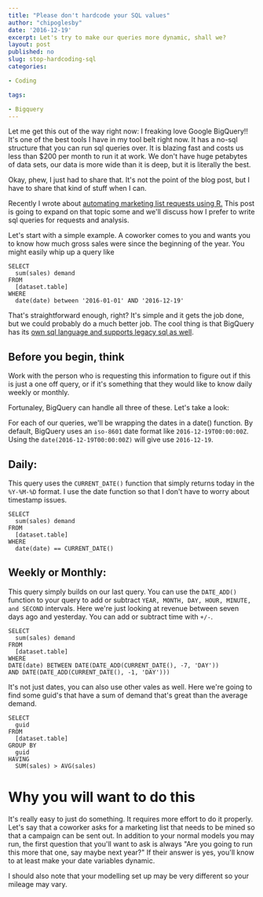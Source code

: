 ```yaml
---
title: "Please don't hardcode your SQL values"
author: "chipoglesby"
date: '2016-12-19'
excerpt: Let's try to make our queries more dynamic, shall we?
layout: post
published: no
slug: stop-hardcoding-sql
categories:

- Coding

tags:

- Bigquery
---
```


Let me get this out of the way right now: I freaking love Google BigQuery!! It's
one of the best tools I have in my tool belt right now. It has a no-sql
structure that you can run sql queries over. It is blazing fast and costs us
less than $200 per month to run it at work. We don't have huge petabytes of
data sets, our data is more wide than it is deep, but it is literally the best.

Okay, phew, I just had to share that. It's not the point of the blog post, but
I have to share that kind of stuff when I can.

Recently I wrote about [automating marketing list requests using R.](http://www.chipoglesby.com/2016/12/complex-list-requests/)
This post is going to expand on that topic some and we'll discuss how I prefer
to write sql queries for requests and analysis.

Let's start with a simple example. A coworker comes to you and wants you to know
how much gross sales were since the beginning of the year. You might easily whip
up a query like

````
SELECT
  sum(sales) demand
FROM
  [dataset.table]
WHERE
  date(date) between '2016-01-01' AND '2016-12-19'
````

That's straightforward enough, right? It's simple and it gets the job done, but
we could probably do a much better job. The cool thing is that BigQuery has its
[own sql language and supports legacy sql as well](https://cloud.google.com/bigquery/docs/reference/legacy-sql).

## Before you begin, think
Work with the person who is requesting this information to figure out if this is
just a one off query, or if it's something that they would like to know daily
weekly or monthly.

Fortunaley, BigQuery can handle all three of these. Let's take a look:

For each of our queries, we'll be wrapping the dates in a date() function. By
default, BigQuery uses an `iso-8601` date format like `2016-12-19T00:00:00Z`.
Using the `date(2016-12-19T00:00:00Z)` will give use `2016-12-19`.

## Daily:
This query uses the `CURRENT_DATE()` function that simply returns today in the
`%Y-%M-%D` format. I use the date function so that I don't have to worry about
timestamp issues.

````
SELECT
  sum(sales) demand
FROM
  [dataset.table]
WHERE
  date(date) == CURRENT_DATE()
````

## Weekly or Monthly:
This query simply builds on our last query. You can use the `DATE_ADD()`
function to your query to add or subtract
`YEAR, MONTH, DAY, HOUR, MINUTE, and SECOND` intervals. Here we're just looking
at revenue between seven days ago and yesterday. You can add or subtract time
with `+/-`.

````
SELECT
  sum(sales) demand
FROM
  [dataset.table]
WHERE
DATE(date) BETWEEN DATE(DATE_ADD(CURRENT_DATE(), -7, 'DAY'))
AND DATE(DATE_ADD(CURRENT_DATE(), -1, 'DAY')))
````

It's not just dates, you can also use other vales as well. Here we're going to
find some guid's that have a sum of demand that's great than the average demand.

````
SELECT
  guid
FROM
  [dataset.table]
GROUP BY
  guid
HAVING
  SUM(sales) > AVG(sales)
````

# Why you will want to do this

It's really easy to just do something. It requires more effort to do it properly.
Let's say that a coworker asks for a marketing list that needs to be mined so
that a campaign can be sent out. In addition to your normal models you may run,
the first question that you'll want to ask is always "Are you going to run this
more that one, say maybe next year?" If their answer is yes, you'll
know to at least make your date variables dynamic.

I should also note that your modelling set up may be very different so your
mileage may vary.
